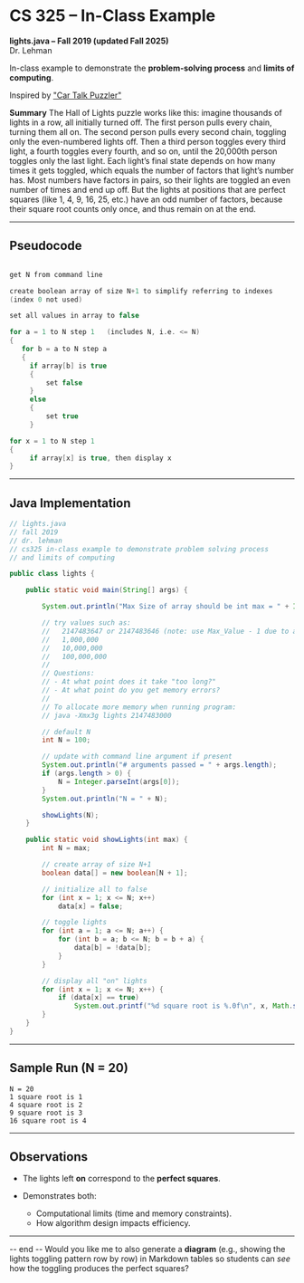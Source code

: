 # CS 325 – In-Class Example  

**lights.java – Fall 2019 (updated Fall 2025)**  
Dr. Lehman  

In-class example to demonstrate the **problem-solving process** and **limits of computing**.  

Inspired by ["Car Talk Puzzler"](http://www.cartalk.com/content/hall-lights)  

**Summary**
The Hall of Lights puzzle works like this: imagine thousands of lights in a row, all initially turned off. The first person pulls every chain, turning them all on. The second person pulls every second chain, toggling only the even-numbered lights off. Then a third person toggles every third light, a fourth toggles every fourth, and so on, until the 20,000th person toggles only the last light. Each light’s final state depends on how many times it gets toggled, which equals the number of factors that light’s number has. Most numbers have factors in pairs, so their lights are toggled an even number of times and end up off. But the lights at positions that are perfect squares (like 1, 4, 9, 16, 25, etc.) have an odd number of factors, because their square root counts only once, and thus remain on at the end.

---

## Pseudocode

```C

get N from command line

create boolean array of size N+1 to simplify referring to indexes
(index 0 not used)

set all values in array to false

for a = 1 to N step 1   (includes N, i.e. <= N)
{
   for b = a to N step a
   {
     if array[b] is true
     {
         set false
     }
     else
     {
         set true
     }

for x = 1 to N step 1
{
     if array[x] is true, then display x
}
````

---

## Java Implementation

```java
// lights.java
// fall 2019
// dr. lehman
// cs325 in-class example to demonstrate problem solving process
// and limits of computing

public class lights {

    public static void main(String[] args) {

        System.out.println("Max Size of array should be int max = " + Integer.MAX_VALUE);

        // try values such as:
        //   2147483647 or 2147483646 (note: use Max_Value - 1 due to array size)
        //   1,000,000
        //   10,000,000
        //   100,000,000
        //
        // Questions:
        // - At what point does it take "too long?"
        // - At what point do you get memory errors?
        //
        // To allocate more memory when running program:
        // java -Xmx3g lights 2147483000

        // default N
        int N = 100;

        // update with command line argument if present
        System.out.println("# arguments passed = " + args.length);
        if (args.length > 0) {
            N = Integer.parseInt(args[0]);
        }
        System.out.println("N = " + N);

        showLights(N);
    }

    public static void showLights(int max) {
        int N = max;

        // create array of size N+1
        boolean data[] = new boolean[N + 1];

        // initialize all to false
        for (int x = 1; x <= N; x++)
            data[x] = false;

        // toggle lights
        for (int a = 1; a <= N; a++) {
            for (int b = a; b <= N; b = b + a) {
                data[b] = !data[b];
            }
        }

        // display all "on" lights
        for (int x = 1; x <= N; x++) {
            if (data[x] == true)
                System.out.printf("%d square root is %.0f\n", x, Math.sqrt(x));
        }
    }
}
```

---

## Sample Run (N = 20)

```
N = 20
1 square root is 1
4 square root is 2
9 square root is 3
16 square root is 4
```

---

## Observations

* The lights left **on** correspond to the **perfect squares**.
* Demonstrates both:

  * Computational limits (time and memory constraints).
  * How algorithm design impacts efficiency.

---
-- end --
Would you like me to also generate a **diagram** (e.g., showing the lights toggling pattern row by row) in Markdown tables so students can *see* how the toggling produces the perfect squares?
```

